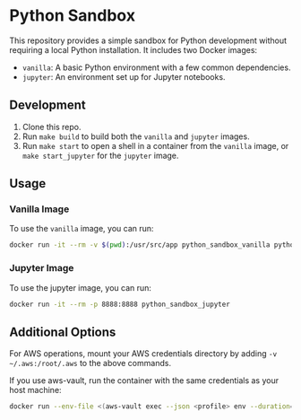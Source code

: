 # Python Sandbox

This repository provides a simple sandbox for Python development without requiring a local Python installation. It includes two Docker images:

- `vanilla`: A basic Python environment with a few common dependencies.
- `jupyter`: An environment set up for Jupyter notebooks.

## Development

1. Clone this repo.
2. Run `make build` to build both the `vanilla` and `jupyter` images.
3. Run `make start` to open a shell in a container from the `vanilla` image, or `make start_jupyter` for the `jupyter` image.

## Usage

### Vanilla Image

To use the `vanilla` image, you can run:

```bash
docker run -it --rm -v $(pwd):/usr/src/app python_sandbox_vanilla python bash
```

### Jupyter Image

To use the jupyter image, you can run:

```bash
docker run -it --rm -p 8888:8888 python_sandbox_jupyter
```

## Additional Options

For AWS operations, mount your AWS credentials directory by adding `-v ~/.aws:/root/.aws` to the above commands.

If you use aws-vault, run the container with the same credentials as your host machine:

```bash
docker run --env-file <(aws-vault exec --json <profile> env --duration=8h) -it --rm -v $(pwd):/usr/src/app python_sandbox_vanilla python bash
```